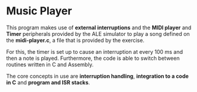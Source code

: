 # Music Player #

This program makes use of **external interruptions** and the **MIDI player** and **Timer** peripherals provided by the ALE simulator to play a song defined on the **midi-player.c**, a file that is provided by the exercise.

For this, the timer is set up to cause an interruption at every 100 ms and then a note is played. Furthermore, the code is able to switch between routines written in C and Assembly.

The core concepts in use are **interruption handling**, **integration to a code in C** and **program and ISR stacks**.
